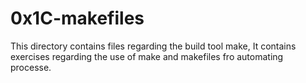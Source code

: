 # 0x1C-makefiles  
This directory contains files regarding the build tool make, It contains exercises regarding the use of make and makefiles fro automating processe.
